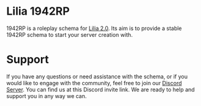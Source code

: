 # Lilia 1942RP
 
1942RP is a roleplay schema for [Lilia 2.0](https://github.com/Lilia-Framework/Lilia). Its aim is to provide a stable 1942RP schema to start your server creation with.

# Support

If you have any questions or need assistance with the schema, or if you would like to engage with the community, feel free to join our [Discord Server](https://discord.gg/52MSnh39vw). You can find us at this Discord invite link. We are ready to help and support you in any way we can.
